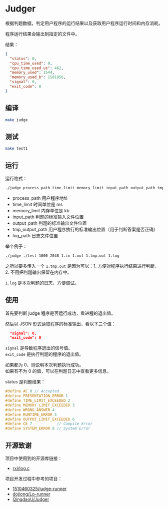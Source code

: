# Judger

根据判题数据，判定用户程序的运行结果以及获取用户程序运行时间和内存消耗。

程序运行结果会输出到指定的文件中。

结果：

```json
{
  "status": 0,
  "cpu_time_used": 0,
  "cpu_time_used_us": 462,
  "memory_used": 1544,
  "memory_used_b": 1581056,
  "signal": 0,
  "exit_code": 0
}
```

## 编译

```bash
make judge
```

## 测试

```bash
make test1
```

## 运行

运行格式：

```bash
./judge process_path time_limit memory_limit input_path output_path tmp_output_path log_path
```

- process_path 用户程序地址
- time_limit 时间单位是 ms
- memory_limit 内存单位是 kb
- input_path 判题的标准输入文件位置
- output_path 判题的标准输出文件位置
- tmp_output_path 用户程序执行的标准输出位置（用于判断答案是否正确）
- log_path 日志文件位置

举个例子：

```bash
./judge ./test 1000 2048 1.in 1.out 1.tmp.out 1.log
```

之所以要多传入一个 `1.tmp.out` 是因为可以：1. 方便对程序执行结果进行判断，2. 不用把判题输出保留在内存中。

`1.log` 是本次判题的日志，方便调试。

## 使用

首先要判断 judge 程序是否运行成功，看进程的退出值。

然后以 JSON 形式读取程序的标准输出，看以下三个值：

```json
  "signal": 0,
  "exit_code": 0
```

`signal` 是导致程序退出的信号值。  
`exit_code` 是执行判题的程序的退出值。

如果都为 0，则说明本次判题执行成功。  
如果有不为 0 的值，可以在判题日志中查看更多信息。

status 是判题结果：

```c
#define AC 0 // Accepted
#define PRESENTATION_ERROR 1
#define TIME_LIMIT_EXCEEDED 2
#define MEMORY_LIMIT_EXCEEDED 3
#define WRONG_ANSWER 4
#define RUNTIME_ERROR 5
#define OUTPUT_LIMIT_EXCEEDED 6
#define CE 7           // Compile Error
#define SYSTEM_ERROR 8 // System Error
```

## 开源致谢

项目中使用到的开源库链接：

- [rxi/log.c](https://github.com/rxi/log.c)

项目开发过程中参考的项目：

- [1510460325/judge-runner](https://github.com/1510460325/judge-runner)
- [dojiong/Lo-runner](https://github.com/dojiong/Lo-runner/)
- [QingdaoU/Judger](https://github.com/QingdaoU/Judger)
